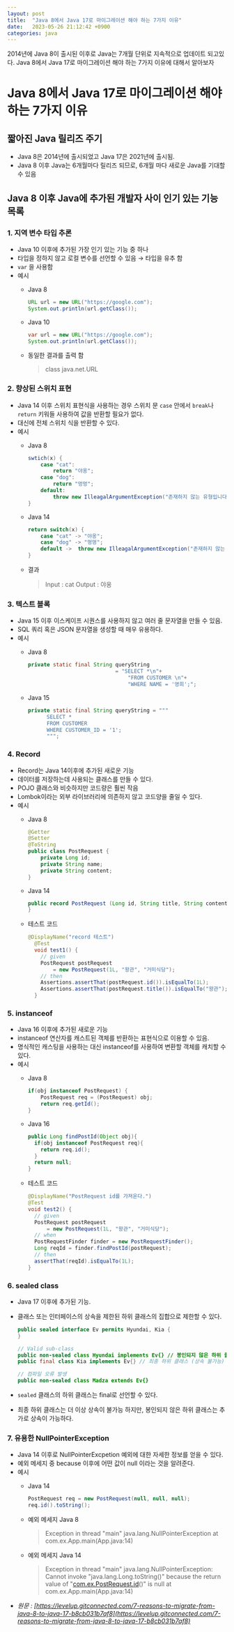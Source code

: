 ```yaml
---
layout: post
title:  "Java 8에서 Java 17로 마이그레이션 해야 하는 7가지 이유"
date:   2023-05-26 21:12:42 +0900
categories: java
---
```


2014년에 Java 8이 출시된 이후로 Java는 7개월 단위로 지속적으로 업데이트 되고있다.
Java 8에서 Java 17로 마이그레이션 해야 하는 7가지 이유에 대해서 알아보자

# Java 8에서 Java 17로 마이그레이션 해야 하는 7가지 이유

## 짧아진 Java 릴리즈 주기

- Java 8은 2014년에 출시되었고 Java 17은 2021년에 출시됨.
- Java 8 이후 Java는 6개월마다 릴리즈 되므로, 6개월 마다 새로운 Java를 기대할 수 있음

## Java 8 이후 Java에 추가된 개발자 사이 인기 있는 기능 목록

### 1. 지역 변수 타입 추론

- Java 10 이후에 추가된 가장 인기 있는 기능 중 하나
- 타입을 정하지 않고 로컬 변수를 선언할 수 있음 → 타입을 유추 함
- `var` 을 사용함
- 예시
  - Java 8

      ```java
      URL url = new URL("https://google.com");
      System.out.println(url.getClass());
      ```

  - Java 10

      ```java
      var url = new URL("https://google.com");
      System.out.println(url.getClass());
      ```

  - 동일한 결과를 출력 함

    > class java.net.URL
>

### 2. 향상된 스위치 표현

- Java 14 이후 스위치 표현식을 사용하는 경우 스위치 문 `case` 안에서 `break`나 `return` 키워들 사용하여 값을 반환할 필요가 없다.
- 대신에 전체 스위치 식을 반환할 수 있다.
- 예시
  - Java 8

      ```java
      swtich(x) {
          case "cat":
              return "야옹";
          case "dog":
              return "멍멍";
          default:
              throw new IlleagalArgumentException("존재하지 않는 유형입니다");
      }
      ```

  - Java 14

      ```java
      return switch(x) {
          case "cat" -> "야옹";
          case "dog" -> "멍멍";
          default ->  throw new IlleagalArgumentException("존재하지 않는 유형입니다");
      }
      ```

  - 결과

    > Input : cat
    Output : 야옹
>

### 3. 텍스트 블록

- Java 15 이후 이스케이프 시퀀스를 사용하지 않고 여러 줄 문자열을 만들 수 있음.
- SQL 쿼리 혹은 JSON 문자열을 생성할 때 매우 유용하다.
- 예시
  - Java 8

      ```java
      private static final String queryString 
                                  = "SELECT *\n"+
                                      "FROM CUSTOMER \n"+
                                      "WHERE NAME = '영희';";
      ```

  - Java 15

      ```java
      private static final String queryString = """
            SELECT * 
            FROM CUSTOMER
            WHERE CUSTOMER_ID = '1';
            """;
      ```


### 4. Record

- Record는 Java 14이후에 추가된 새로운 기능
- 데이터를 저장하는데 사용되는 클래스를 만들 수 있다.
- POJO 클래스와 비슷하지만 코드량은 훨씬 작음
- Lombok이라는 외부 라이브러리에 의존하지 않고 코드양을 줄일 수 있다.
- 예시
  - Java 8

      ```java
      @Getter
      @Setter
      @ToString
      public class PostRequest {
          private Long id;
          private String name;
          private String content;
      }
      ```

  - Java 14

      ```java
      public record PostRequest (Long id, String title, String content){
      }
      ```

  - 테스트 코드

      ```java
      @DisplayName("record 테스트")
        @Test
        void test1() {
          // given
          PostRequest postRequest
              = new PostRequest(1L, "왕관", "거미식당");
          // then
          Assertions.assertThat(postRequest.id()).isEqualTo(1L);
          Assertions.assertThat(postRequest.title()).isEqualTo("왕관");
        }
      ```


### 5. instanceof

- Java 16 이후에 추가된 새로운 기능
- instanceof 연산자를 캐스트된 객체를 반환하는 표현식으로 이용할 수 있음.
- 명식적인 캐스팅을 사용하는 대신 instanceof를 사용하여 변환할 객체를 캐치할 수 있다.
- 예시
  - Java 8

      ```java
      if(obj instanceof PostRequest) {
          PostRequest req = (PostRequest) obj;
          return req.getId();
      }
      ```

  - Java 16

      ```java
      public Long findPostId(Object obj){
        if(obj instanceof PostRequest req){
          return req.id();
        }
        return null;
      }
      ```

  - 테스트 코드

      ```java
      @DisplayName("PostRequest id를 가져온다.")
      @Test
      void test2() {
        // given
        PostRequest postRequest
            = new PostRequest(1L, "왕관", "거미식당");
        // when
        PostRequestFinder finder = new PostRequestFinder();
        Long reqId = finder.findPostId(postRequest);
        // then
        assertThat(reqId).isEqualTo(1L);
      }
      ```


### 6. sealed class

- Java 17 이후에 추가된 기능.
- 클래스 또는 인터페이스의 상속을 제한된 하위 클래스의 집합으로 제한할 수 있다.

    ```java
    public sealed interface Ev permits Hyundai, Kia {
    }
    
    // Valid sub-class
    public non-sealed class Hyundai implements Ev{} // 봉인되지 않은 하위 클래스
    public final class Kia implements Ev{} // 최종 하위 클래스 (상속 불가능)
    
    // 컴파일 오류 발생
    public non-sealed class Madza extends Ev{} 
    ```

- `sealed` 클래스의 하위 클래스는 final로 선언할 수 있다.
- 최종 하위 클래스는 더 이상 상속이 불가능 하지만, 봉인되지 않은 하위 클래스는 추가로 상속이 가능하다.

### 7. 유용한 NullPointerException

- Java 14 이후로 NullPointerExcpetion 예외에 대한 자세한 정보를 얻을 수 있다.
- 예외 메세지 중 because 이후에 어떤 값이 null 이라는 것을 알려준다.
- 예시
  - Java 14

      ```java
      PostRequest req = new PostRequest(null, null, null);
      req.id().toString();
      ```

  - 예외 메세지 Java 8

    > Exception in thread "main" java.lang.NullPointerException
    at com.ex.App.main(App.java:14)
  >
  - 예외 메세지 Java 14

    > Exception in thread "main" java.lang.NullPointerException: Cannot invoke "java.lang.Long.toString()" because the return value of "[com.ex.PostRequest.id](http://com.ex.postrequest.id/)()" is null
    at com.ex.App.main(App.java:14)
>
- _원문 : [https://levelup.gitconnected.com/7-reasons-to-migrate-from-java-8-to-java-17-b8cb031b7af8](https://levelup.gitconnected.com/7-reasons-to-migrate-from-java-8-to-java-17-b8cb031b7af8)_
